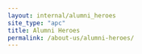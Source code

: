 ```yaml
---
layout: internal/alumni_heroes
site_type: "apc"
title: Alumni Heroes
permalink: /about-us/alumni-heroes/
---
```


<!--- This child document initializes the page in Jekyll. -->